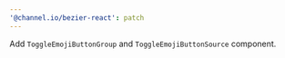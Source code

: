 ```yaml
---
'@channel.io/bezier-react': patch
---
```


Add `ToggleEmojiButtonGroup` and `ToggleEmojiButtonSource` component.
